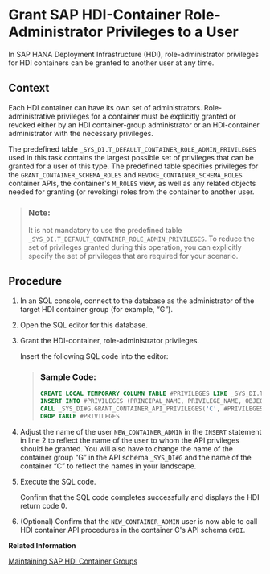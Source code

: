 <!-- loioa531866596e04f3a8d8500b6df51f1c4 -->

# Grant SAP HDI-Container Role-Administrator Privileges to a User

In SAP HANA Deployment Infrastructure \(HDI\), role-administrator privileges for HDI containers can be granted to another user at any time.



<a name="loioa531866596e04f3a8d8500b6df51f1c4__context_pqc_v5x_k1b"/>

## Context

Each HDI container can have its own set of administrators. Role-administrative privileges for a container must be explicitly granted or revoked either by an HDI container-group administrator or an HDI-container administrator with the necessary privileges.

The predefined table `_SYS_DI.T_DEFAULT_CONTAINER_ROLE_ADMIN_PRIVILEGES` used in this task contains the largest possible set of privileges that can be granted for a user of this type. The predefined table specifies privileges for the `GRANT_CONTAINER_SCHEMA_ROLES` and `REVOKE_CONTAINER_SCHEMA_ROLES` container APIs, the container's `M_ROLES` view, as well as any related objects needed for granting \(or revoking\) roles from the container to another user.

> ### Note:  
> It is not mandatory to use the predefined table `_SYS_DI.T_DEFAULT_CONTAINER_ROLE_ADMIN_PRIVILEGES`. To reduce the set of privileges granted during this operation, you can explicitly specify the set of privileges that are required for your scenario.



<a name="loioa531866596e04f3a8d8500b6df51f1c4__steps_nxw_fsx_k1b"/>

## Procedure

1.  In an SQL console, connect to the database as the administrator of the target HDI container group \(for example, “G”\).

2.  Open the SQL editor for this database.

3.  Grant the HDI-container, role-administrator privileges.

    Insert the following SQL code into the editor:

    > ### Sample Code:  
    > ```sql
    > CREATE LOCAL TEMPORARY COLUMN TABLE #PRIVILEGES LIKE _SYS_DI.TT_API_PRIVILEGES; 
    > INSERT INTO #PRIVILEGES (PRINCIPAL_NAME, PRIVILEGE_NAME, OBJECT_NAME) SELECT 'NEW_CONTAINER_ADMIN', PRIVILEGE_NAME, OBJECT_NAME FROM _SYS_DI.T_DEFAULT_CONTAINER_ROLE_ADMIN_PRIVILEGES; 
    > CALL _SYS_DI#G.GRANT_CONTAINER_API_PRIVILEGES('C', #PRIVILEGES, _SYS_DI.T_NO_PARAMETERS, ?, ?, ?); 
    > DROP TABLE #PRIVILEGES
    > 
    > ```

4.  Adjust the name of the user `NEW_CONTAINER_ADMIN` in the `INSERT` statement in line 2 to reflect the name of the user to whom the API privileges should be granted. You will also have to change the name of the container group “G” in the API schema `_SYS_DI#G` and the name of the container “C” to reflect the names in your landscape.

5.  Execute the SQL code.

    Confirm that the SQL code completes successfully and displays the HDI return code 0.

6.  \(Optional\) Confirm that the `NEW_CONTAINER_ADMIN` user is now able to call HDI container API procedures in the container C's API schema `C#DI`.


**Related Information**  


[Maintaining SAP HDI Container Groups](maintaining-sap-hdi-container-groups-4e9d597.md "The administrator of an SAP HDI container group is responsible for managing the SAP HDI containers that are organized into one or more HDI container groups.")

